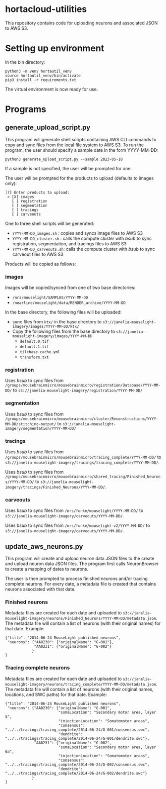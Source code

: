 # hortacloud-utilities

This repository contains code for uploading neurons and associated JSON
to AWS S3.

# Setting up environment

In the bin directory:

```
python3 -m venv hortautil_venv
source hortautil_venv/bin/activate
pip3 install -r requirements.txt
```

The virtual environment is now ready for use.

# Programs

## generate_upload_script.py

This program will generate shell scripts containing AWS CLI commands to copy
and sync files from the local file system to AWS S3. To run the program, the user should specify a sample date in the form YYYY-MM-DD:

```
python3 generate_upload_script.py --sample 2023-05-10
```

If a sample is not specified, the user will be prompted for one.

The user will be prompted for the products to upload (defaults to images only):

```
[?] Enter products to upload:
 > [X] images
   [ ] registration
   [ ] segmentation
   [ ] tracings
   [ ] carveouts
```

One to three shell scripts will be generated:

* ```YYYY-MM-DD_images.sh``` : copies and syncs image files to AWS S3
* ```YYYY-MM-DD_cluster.sh``` : calls the compute cluster with *bsub* to sync registration, segmentation, and tracings files to AWS S3
* ```YYYY-MM-DD_carveouts.sh```: calls the compute cluster with *bsub* to sync carveout files to AWS S3

Products will be copied as follows:

### images

Images will be copied/synced from one of two base directories:

* ```/nrs/mouselight/SAMPLES/YYYY-MM-DD```
* ```/nearline/mouselight/data/RENDER_archive/YYYY-MM-DD```

In the base directory, the following files will be uploaded:

* sync files from ```ktx/``` in the base directory to ```s3://janelia-mouselight-imagery/images/YYYY-MM-DD/ktx/```
* Copy the following files from the base directory to ```s3://janelia-mouselight-imagery/images/YYYY-MM-DD```
  * ```default.0.tif```
  * ```default.1.tif```
  * ```tilebase.cache.yml```
  * ```transform.txt```

### registration

Uses *bsub* to sync files from ```/groups/mousebrainmicro/mousebrainmicro/registration/Database/YYYY-MM-DD/``` to ```s3://janelia-mouselight-imagery/registration/YYYY-MM-DD/```

### segmentation

Uses *bsub* to sync files from ```/groups/mousebrainmicro/mousebrainmicro/cluster/Reconstructions/YYYY-MM-DD/stitching-output/``` to ```s3://janelia-mouselight-imagery/segmentation/YYYY-MM-DD/```

### tracings

Uses *bsub* to sync files from ```/groups/mousebrainmicro/mousebrainmicro/tracing_complete/YYYY-MM-DD/``` to ```s3://janelia-mouselight-imagery/tracings/tracing_complete/YYYY-MM-DD/```.

Uses *bsub* to sync files from ```/groups/mousebrainmicro/mousebrainmicro/shared_tracing/Finished_Neurons/YYYY-MM-DD/``` to ```s3://janelia-mouselight-imagery/tracings/Finished_Neurons/YYYY-MM-DD/```.

### carveouts

Uses *bsub* to sync files from ```/nrs/funke/mouselight/YYYY-MM-DD/``` to ```s3://janelia-mouselight-imagery/carveouts/YYYY-MM-DD/```.

Uses *bsub* to sync files from ```/nrs/funke/mouselight-v2/YYYY-MM-DD/``` to ```s3://janelia-mouselight-imagery/carveouts/YYYY-MM-DD/```.

## update_aws_neurons.py

This program will create and upload neuron data JSON files to the
create and upload neuron data JSON files. The program first calls NeuronBrowser
to create a mapping of dates to neurons.

The user is then prompted to process finished neurons and/or tracing complete
neurons. For every date, a metadata file is created that contains neurons
associated with that date.

### Finished neurons
Metadata files are created for each date and uploaded to ```s3://janelia-mouselight-imagery/neurons/Finished_Neurons/YYYY-MM-DD/metadata.json```. The metadata file will contain a list of neurons (with their original names) for that date. Example:

```
{"title": "2014-06-24 MouseLight published neurons",
 "neurons": {"AA0230": {"originalName": "G-001"},
             "AA0231": {"originalName": "G-002"}
            }
}
```

### Tracing complete neurons
Metadata files are created for each date and uploaded to ```s3://janelia-mouselight-imagery/neurons/tracing_complete/YYYY-MM-DD/metadata.json```. The metadata file will contain a list of neurons (with their original names, locations, and SWC paths) for that date. Example:

```
{"title": "2014-06-24 MouseLight published neurons",
 "neurons": {"AA0230": {"originalName": "G-001",
                        "somaLocation": "Secondary motor area, layer 5",
                        "injectionLocation": "Somatomotor areas",
                        "consensus": "../../tracings/tracing_complete/2014-06-24/G-001/consensus.swc",
                        "dendrite": "../../tracings/tracing_complete/2014-06-24/G-001/dendrite.swc"},
             "AA0231": {"originalName": "G-002",
                        "somaLocation": "Secondary motor area, layer 6a",
                        "injectionLocation": "Somatomotor areas",
                        "consensus": "../../tracings/tracing_complete/2014-06-24/G-002/consensus.swc",
                        "dendrite": "../../tracings/tracing_complete/2014-06-24/G-002/dendrite.swc"}
            }
}
```
